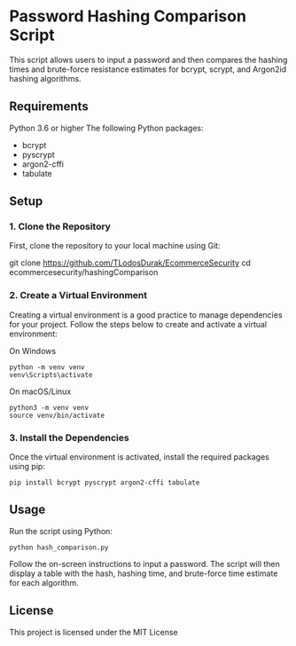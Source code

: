 # Password Hashing Comparison Script
This script allows users to input a password and then compares the hashing times and brute-force resistance estimates for bcrypt, scrypt, and Argon2id hashing algorithms.

## Requirements
Python 3.6 or higher
The following Python packages:
- bcrypt
- pyscrypt
- argon2-cffi
- tabulate
## Setup
### 1. Clone the Repository
First, clone the repository to your local machine using Git:

git clone https://github.com/TLodosDurak/EcommerceSecurity
cd ecommercesecurity/hashingComparison

### 2. Create a Virtual Environment
Creating a virtual environment is a good practice to manage dependencies for your project. Follow the steps below to create and activate a virtual environment:

On Windows
```
python -m venv venv
venv\Scripts\activate
```
On macOS/Linux
```
python3 -m venv venv
source venv/bin/activate
```
### 3. Install the Dependencies
Once the virtual environment is activated, install the required packages using pip:
```
pip install bcrypt pyscrypt argon2-cffi tabulate
```
## Usage
Run the script using Python:
```
python hash_comparison.py
```
Follow the on-screen instructions to input a password. The script will then display a table with the hash, hashing time, and brute-force time estimate for each algorithm.

## License
This project is licensed under the MIT License






